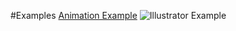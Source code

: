 #Examples
[Animation Example](https://arikmackenburg.github.io/Animation/)
![Illustrator Example](./illustrator/Draft.svg)
